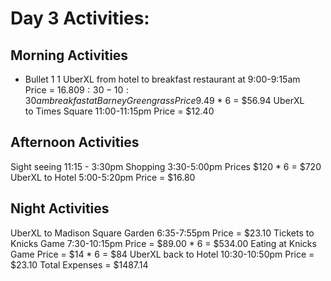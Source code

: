 # Day 3 Activities:
## Morning Activities​
* Bullet 1 1 UberXL from hotel to breakfast restaurant at 9:00-9:15am 
Price = $16.80
9:30-10:30am breakfast at Barney Greengrass 
Price $9.49 * 6 = $56.94
UberXL to Times Square 11:00-11:15pm
​Price = $12.40
## Afternoon Activities
Sight seeing 11:15 - 3:30pm
Shopping 3:30-5:00pm
Prices $120 * 6 = $720
UberXL to Hotel 5:00-5:20pm
​Price = $16.80
## Night Activities
UberXL to ​Madison Square Garden 6:35-7:55pm
​Price = $23.10
Tickets to Knicks Game 7:30-10:15pm
Price = $89.00 * 6 = $534.00
Eating at Knicks Game
Price = $14 * 6 = $84
UberXL back to Hotel 10:30-10:50pm
​Price = $23.10
Total Expenses = $1487.14
